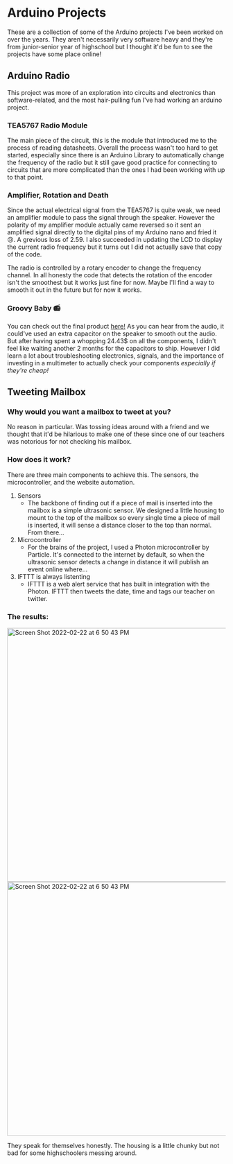 # Arduino Projects
These are a collection of some of the Arduino projects I've been worked on over the years. They aren't necessarily very software heavy and they're from junior-senior year of highschool but I thought it'd be fun to see the projects have some place online!

## Arduino Radio
This project was more of an exploration into circuits and electronics than software-related, and the most hair-pulling fun I've had working an arduino project.
### TEA5767 Radio Module
The main piece of the circuit, this is the module that introduced me to the process of reading datasheets. Overall the process wasn't too hard to get started, especially since there is an Arduino Library to automatically change the frequency of the radio but it still gave good practice for connecting to circuits that are more complicated than the ones I had been working with up to that point.
### Amplifier, Rotation and Death
Since the actual electrical signal from the TEA5767 is quite weak, we need an amplifier module to pass the signal through the speaker. However the polarity of my amplifier module actually came reversed so it sent an amplified signal directly to the digital pins of my Arduino nano and fried it 😢. A grevious loss of 2.59. I also succeeded in updating the LCD to display the current radio frequency but it turns out I did not actually save that copy of the code.

The radio is controlled by a rotary encoder to change the frequency channel. In all honesty the code that detects the rotation of the encoder isn't the smoothest but it works just fine for now. Maybe I'll find a way to smooth it out in the future but for now it works.
### Groovy Baby 📻
You can check out the final product [here!](https://youtu.be/exMkGSQtmIo)
As you can hear from the audio, it could've used an extra capacitor on the speaker to smooth out the audio. But after having spent a whopping 24.43$ on all the components, I didn't feel like waiting another 2 months for the capacitors to ship. However I did learn a lot about troubleshooting electronics, signals, and the importance of investing in a multimeter to actually check your components *especially if they're cheap!*

## Tweeting Mailbox
### Why would you want a mailbox to tweet at you?
No reason in particular. Was tossing ideas around with a friend and we thought that it'd be hilarious to make one of these since one of our teachers was notorious for not checking his mailbox.
### How does it work?
There are three main components to achieve this. The sensors, the microcontroller, and the website automation.
1. Sensors
    - The backbone of finding out if a piece of mail is inserted into the mailbox is a simple ultrasonic sensor. We designed a little housing to mount to the top of the mailbox so every single time a piece of mail is inserted, it will sense a distance closer to the top than normal. From there...
2. Microcontroller
    - For the brains of the project, I used a Photon microcontroller by Particle. It's connected to the internet by default, so when the ultrasonic sensor detects a change in distance it will publish an event online where...
3. IFTTT is always listenting
    - IFTTT is a web alert service that has built in integration with the Photon. IFTTT then tweets the date, time and tags our teacher on twitter.
### The results:
<img width="586" alt="Screen Shot 2022-02-22 at 6 50 43 PM" src="https://user-images.githubusercontent.com/25680925/155254446-77278b57-afcb-4783-88dc-5cbc467c32c8.jpg">
<img width="586" alt="Screen Shot 2022-02-22 at 6 50 43 PM" src="https://user-images.githubusercontent.com/25680925/155254268-9e5d3509-6188-40a4-8936-036b100ab073.png">

They speak for themselves honestly. The housing is a little chunky but not bad for some highschoolers messing around.
